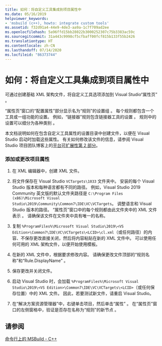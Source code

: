 ```yaml
---
title: 如何：将自定义工具集成到项目属性中
ms.date: 05/16/2019
helpviewer_keywords:
- 'msbuild (c++), howto: integrate custom tools'
ms.assetid: f32d91a4-44e9-4de3-aa9a-1c7f709ad2ee
ms.openlocfilehash: 5a96ffd15bb28022b3000252307c75b3383ac59c
ms.sourcegitcommit: 31a443c9998cf5cfbaff00fcf815b133f55b2426
ms.translationtype: HT
ms.contentlocale: zh-CN
ms.lasthandoff: 07/14/2020
ms.locfileid: "86373744"
---
```

# <a name="how-to-integrate-custom-tools-into-the-project-properties"></a>如何：将自定义工具集成到项目属性中

可通过创建基础 XML 架构文件，将自定义工具选项添加到 Visual Studio“属性页”  。

“属性页”窗口的“配置属性”部分显示名为“规则”的设置组    。 每个规则都包含一个工具或一组功能的设置。 例如，“链接器”规则包含链接器工具的设置  。 规则中的设置可以细分为各种类别  。

本文档说明如何在包含自定义工具属性的设置目录中创建文件，以便在 Visual Studio 启动时加载这些属性。 有关如何修改该文件的信息，请参阅 Visual Studio 项目团队博客上的[平台可扩展性第 2 部分](https://docs.microsoft.com/archive/blogs/vsproject/platform-extensibility-part-2)。

### <a name="to-add-or-change-project-properties"></a>添加或更改项目属性

1. 在 XML 编辑器中，创建 XML 文件。

1. 将文件保存在 Visual Studio `VCTargets\1033` 文件夹中。 安装的每个 Visual Studio 版本和每种语言都有不同的路径。 例如，Visual Studio 2019 Community 英文版的默认文件夹路径是 `C:\Program Files (x86)\Microsoft Visual Studio\2019\Community\Common7\IDE\VC\VCTargets`。 调整语言和 Visual Studio 版本的路径。 “属性页”窗口中的每个规则都由此文件夹中的 XML 文件表示  。 请确保该文件在文件夹中具有唯一的名称。

1. 复制 `%ProgramFiles%\Microsoft Visual Studio\2019\<VS Edition>\Common7\IDE\VC\VCTargets\<LCID>\cl.xml`（或任何路径）的内容、不保存更改直接关闭，然后将内容粘贴在新的 XML 文件中。 可以使用任何可用的 XML 架构文件，以便开始使用模板。

1. 在新的 XML 文件中，根据要求修改内容。 请确保更改文件顶部的“规则名称”和“Rule.DisplayName”   。

1. 保存更改并关闭文件。

1. 启动 Visual Studio 时，会加载 `%ProgramFiles%\Microsoft Visual Studio\2019\<VS Edition>\Common7\IDE\VC\VCTargets\<LCID>`（或任何保存位置）中的 XML 文件。 因此，若要测试新文件，请重启 Visual Studio。

1. 在“解决方案资源管理器”中，右键单击项目，然后单击“属性”   。 在“属性页”窗口的左侧窗格中，验证是否存在名称为“规则”的新节点  。

## <a name="see-also"></a>请参阅

[命令行上的 MSBuild - C++](msbuild-visual-cpp.md)
